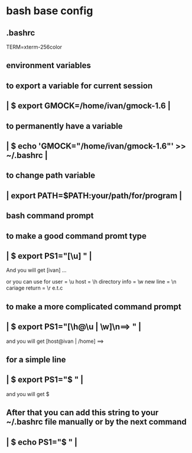 # bash base config

 .bashrc
 --------
 TERM=xterm-256color

 environment variables
 -------------

 to export a variable for current session
 ------------------------------------------------------------------------
 | $ export GMOCK=/home/ivan/gmock-1.6					|
 ------------------------------------------------------------------------
 to permanently have a variable
 ------------------------------------------------------------------------
 | $ echo 'GMOCK="/home/ivan/gmock-1.6"' >> ~/.bashrc			|
 ------------------------------------------------------------------------
 to change path variable
 ------------------------------------------------------------------------
 | export PATH=$PATH:your/path/for/program				|
 ------------------------------------------------------------------------	

 bash command prompt
 -------------

 to make a good command promt type
 ------------------------------------------------------------------------
 | $ export PS1="[\u] "							|
 ------------------------------------------------------------------------
 And you will get
 [ivan] ...

 or you can use for 
 user = \u
 host = \h
 directory info = \w
 new line = \n
 cariage return = \r
 e.t.c

 to make a more complicated command prompt
 ------------------------------------------------------------------------
 | $ export PS1="[\h@\u | \w]\n==> "					|
 ------------------------------------------------------------------------
 and you will get
 [host@ivan | /home]
 ==>

 for a simple line
 ------------------------------------------------------------------------ 
 | $ export PS1="$ "							|
 ------------------------------------------------------------------------
 and you will get
 $

 After that you can add this string to your ~/.bashrc file manually or
 by the next command
 ------------------------------------------------------------------------
 | $ echo PS1="$ "							|
 ------------------------------------------------------------------------
